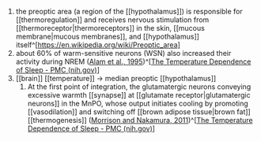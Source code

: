 1. the preoptic area (a region of the [[hypothalamus]]) is responsible for [[thermoregulation]] and receives nervous stimulation from [[thermoreceptor|thermoreceptors]] in the skin, [[mucous membrane|mucous membranes]], and [[hypothalamus]] itself^[https://en.wikipedia.org/wiki/Preoptic_area]
2. about 60% of warm-sensitive neurons (WSN) also increased their activity during NREM ([Alam et al., 1995](https://www.ncbi.nlm.nih.gov/pmc/articles/PMC6491889/#B3))^[[The Temperature Dependence of Sleep - PMC (nih.gov)](https://www.ncbi.nlm.nih.gov/pmc/articles/PMC6491889/)]
3. [[brain]] [[temperature]] → median preoptic [[hypothalamus]]
	1. At the first point of integration, the glutamatergic neurons conveying excessive warmth [[synapse]] at [[glutamate receptor|glutamatergic neurons]] in the MnPO, whose output initiates cooling by promoting [[vasodilation]] and switching off [[brown adipose tissue|brown fat]] [[thermogenesis]] ([Morrison and Nakamura, 2011](https://www.ncbi.nlm.nih.gov/pmc/articles/PMC6491889/#B91))^[[The Temperature Dependence of Sleep - PMC (nih.gov)](https://www.ncbi.nlm.nih.gov/pmc/articles/PMC6491889/)]